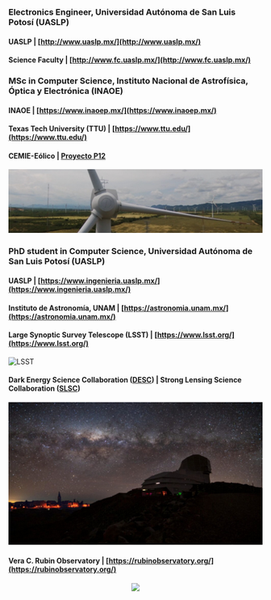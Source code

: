 ### Electronics Engineer, Universidad Autónoma de San Luis Potosí (UASLP)
#### UASLP | [http://www.uaslp.mx/](http://www.uaslp.mx/)
#### Science Faculty | [http://www.fc.uaslp.mx/](http://www.fc.uaslp.mx/)

### MSc in Computer Science, Instituto Nacional de Astrofísica, Óptica y Electrónica (INAOE)
#### INAOE | [https://www.inaoep.mx/](https://www.inaoep.mx/)
#### Texas Tech University (TTU) | [https://www.ttu.edu/](https://www.ttu.edu/)
#### CEMIE-Eólico | [Proyecto P12](https://www.inaoep.mx/noticias/?noticia=669&anio=2019)

<img src="https://raw.githubusercontent.com/parlange/parlange.github.io/main/images/cemie-eolico-p12.jpg" alt="LSST"/>


### PhD student in Computer Science, Universidad Autónoma de San Luis Potosí (UASLP)
#### UASLP | [https://www.ingenieria.uaslp.mx/](https://www.ingenieria.uaslp.mx/)
#### Instituto de Astronomía, UNAM | [https://astronomia.unam.mx/](https://astronomia.unam.mx/)

#### Large Synoptic Survey Telescope (LSST) | [https://www.lsst.org/](https://www.lsst.org/)

<img src="https://raw.githubusercontent.com/parlange/parlange.github.io/main/images/lsst-camera.jpeg" alt="LSST"/>

#### Dark Energy Science Collaboration ([DESC](https://www.lsstdesc.org/)) | Strong Lensing Science Collaboration ([SLSC](https://sites.google.com/view/lsst-stronglensing))  



<img src="https://raw.githubusercontent.com/parlange/parlange.github.io/main/images/vera-rubin-observatory.jpg" alt="Vera C. Rubin Observatory"/>

#### Vera C. Rubin Observatory | [https://rubinobservatory.org/](https://rubinobservatory.org/)

<div style="text-align: center;">
    <img src="https://github-readme-stats.vercel.app/api?username=parlange&show_icons=true"/>
</div>
